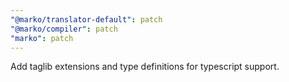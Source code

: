 ```yaml
---
"@marko/translator-default": patch
"@marko/compiler": patch
"marko": patch
---
```


Add taglib extensions and type definitions for typescript support.
